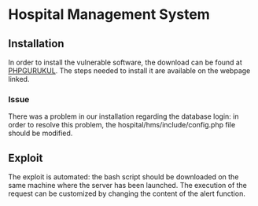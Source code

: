 # Hospital Management System

## Installation
In order to install the vulnerable software, the download can be found at [PHPGURUKUL](https://phpgurukul.com/hospital-management-system-in-php/).
The steps needed to install it are available on the webpage linked.
### Issue
There was a problem in our installation regarding the database login: in order to resolve this problem, the hospital/hms/include/config.php file should be modified.

## Exploit
The exploit is automated: the bash script should be downloaded on the same machine where the server has been launched. The execution of the request can be customized by changing the content of the alert function.
